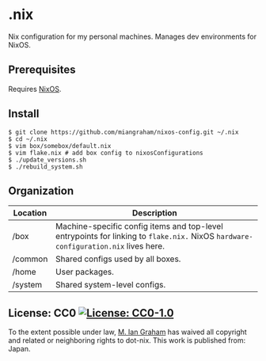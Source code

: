 # .nix

Nix configuration for my personal machines. Manages dev environments for NixOS.

## Prerequisites

Requires [NixOS](https://nixos.org/download.html).

## Install

```console
$ git clone https://github.com/miangraham/nixos-config.git ~/.nix
$ cd ~/.nix
$ vim box/somebox/default.nix
$ vim flake.nix # add box config to nixosConfigurations
$ ./update_versions.sh
$ ./rebuild_system.sh
```

## Organization

| Location | Description |
| --- | --- |
| /box | Machine-specific config items and top-level entrypoints for linking to `flake.nix.` NixOS `hardware-configuration.nix` lives here. |
| /common | Shared configs used by all boxes. |
| /home | User packages. |
| /system | Shared system-level configs. |

## License: CC0 [![License: CC0-1.0](https://licensebuttons.net/p/zero/1.0/80x15.png)](http://creativecommons.org/publicdomain/zero/1.0/)

To the extent possible under law, [M. Ian Graham](https://github.com/miangraham) has waived all copyright and related or neighboring rights to dot-nix. This work is published from: Japan.
